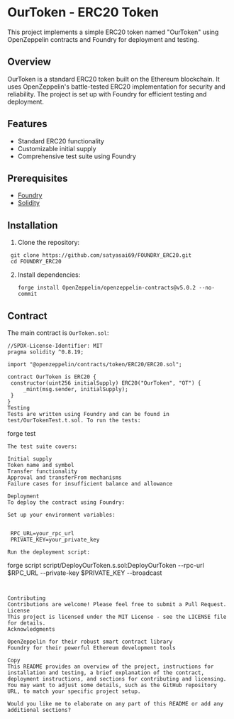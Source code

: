 # OurToken - ERC20 Token

This project implements a simple ERC20 token named "OurToken" using OpenZeppelin contracts and Foundry for deployment and testing.

## Overview

OurToken is a standard ERC20 token built on the Ethereum blockchain. It uses OpenZeppelin's battle-tested ERC20 implementation for security and reliability. The project is set up with Foundry for efficient testing and deployment.

## Features

- Standard ERC20 functionality
- Customizable initial supply
- Comprehensive test suite using Foundry

## Prerequisites

- [Foundry](https://book.getfoundry.sh/getting-started/installation.html)
- [Solidity](https://docs.soliditylang.org/en/v0.8.19/)

## Installation

1. Clone the repository:

```
 git clone https://github.com/satyasai69/FOUNDRY_ERC20.git
 cd FOUNDRY_ERC20
```

2. Install dependencies:

   ```
   forge install OpenZeppelin/openzeppelin-contracts@v5.0.2 --no-commit

   ```

## Contract

The main contract is `OurToken.sol`:

```solidity
//SPDX-License-Identifier: MIT
pragma solidity ^0.8.19;

import "@openzeppelin/contracts/token/ERC20/ERC20.sol";

contract OurToken is ERC20 {
 constructor(uint256 initialSupply) ERC20("OurToken", "OT") {
     _mint(msg.sender, initialSupply);
 }
}
Testing
Tests are written using Foundry and can be found in test/OurTokenTest.t.sol. To run the tests:
```

forge test

```
The test suite covers:

Initial supply
Token name and symbol
Transfer functionality
Approval and transferFrom mechanisms
Failure cases for insufficient balance and allowance

Deployment
To deploy the contract using Foundry:

Set up your environment variables:


 RPC_URL=your_rpc_url
 PRIVATE_KEY=your_private_key

Run the deployment script:

```

forge script script/DeployOurToken.s.sol:DeployOurToken --rpc-url $RPC_URL --private-key $PRIVATE_KEY --broadcast

```


Contributing
Contributions are welcome! Please feel free to submit a Pull Request.
License
This project is licensed under the MIT License - see the LICENSE file for details.
Acknowledgments

OpenZeppelin for their robust smart contract library
Foundry for their powerful Ethereum development tools

Copy
This README provides an overview of the project, instructions for installation and testing, a brief explanation of the contract, deployment instructions, and sections for contributing and licensing. You may want to adjust some details, such as the GitHub repository URL, to match your specific project setup.

Would you like me to elaborate on any part of this README or add any additional sections?
```
